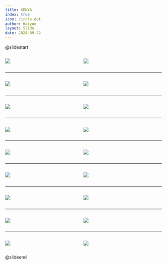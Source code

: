 ```yaml
---
title: KENYA
index: true
icon: circle-dot
author: Haiyue
layout: Slide
date: 2024-09-22
---
```

 
@slidestart

<div style="display:flex">
<div style="flex:1">

![](https://raw.githubusercontent.com/yclord/reading/refs/heads/master/english/Level-Y/KENYA/001.webp)
</div>
<div style="flex:1">

![](https://raw.githubusercontent.com/yclord/reading/refs/heads/master/english/Level-Y/KENYA/002.webp)
</div>
</div>

---

<div style="display:flex">
<div style="flex:1">

![](https://raw.githubusercontent.com/yclord/reading/refs/heads/master/english/Level-Y/KENYA/003.webp)
</div>
<div style="flex:1">

![](https://raw.githubusercontent.com/yclord/reading/refs/heads/master/english/Level-Y/KENYA/004.webp)
</div>
</div>

---

<div style="display:flex">
<div style="flex:1">

![](https://raw.githubusercontent.com/yclord/reading/refs/heads/master/english/Level-Y/KENYA/005.webp)
</div>
<div style="flex:1">

![](https://raw.githubusercontent.com/yclord/reading/refs/heads/master/english/Level-Y/KENYA/006.webp)
</div>
</div>

---

<div style="display:flex">
<div style="flex:1">

![](https://raw.githubusercontent.com/yclord/reading/refs/heads/master/english/Level-Y/KENYA/007.webp)
</div>
<div style="flex:1">

![](https://raw.githubusercontent.com/yclord/reading/refs/heads/master/english/Level-Y/KENYA/008.webp)
</div>
</div>

---

<div style="display:flex">
<div style="flex:1">

![](https://raw.githubusercontent.com/yclord/reading/refs/heads/master/english/Level-Y/KENYA/009.webp)
</div>
<div style="flex:1">

![](https://raw.githubusercontent.com/yclord/reading/refs/heads/master/english/Level-Y/KENYA/010.webp)
</div>
</div>

---

<div style="display:flex">
<div style="flex:1">

![](https://raw.githubusercontent.com/yclord/reading/refs/heads/master/english/Level-Y/KENYA/011.webp)
</div>
<div style="flex:1">

![](https://raw.githubusercontent.com/yclord/reading/refs/heads/master/english/Level-Y/KENYA/012.webp)
</div>
</div>

---

<div style="display:flex">
<div style="flex:1">

![](https://raw.githubusercontent.com/yclord/reading/refs/heads/master/english/Level-Y/KENYA/013.webp)
</div>
<div style="flex:1">

![](https://raw.githubusercontent.com/yclord/reading/refs/heads/master/english/Level-Y/KENYA/014.webp)
</div>
</div>

---

<div style="display:flex">
<div style="flex:1">

![](https://raw.githubusercontent.com/yclord/reading/refs/heads/master/english/Level-Y/KENYA/015.webp)
</div>
<div style="flex:1">

![](https://raw.githubusercontent.com/yclord/reading/refs/heads/master/english/Level-Y/KENYA/016.webp)
</div>
</div>

---

<div style="display:flex">
<div style="flex:1">

![](https://raw.githubusercontent.com/yclord/reading/refs/heads/master/english/Level-Y/KENYA/017.webp)
</div>
<div style="flex:1">

![](https://raw.githubusercontent.com/yclord/reading/refs/heads/master/english/Level-Y/KENYA/018.webp)
</div>
</div>

@slideend